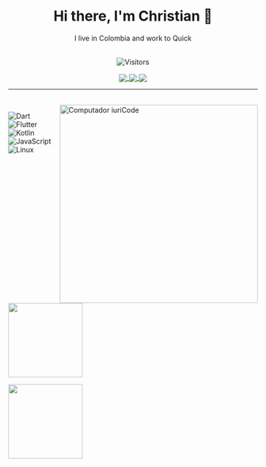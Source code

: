 <h1 align="center">
  Hi there, I'm Christian 👋
</h1>

<p align="center">
  I live in Colombia and work to Quick
</p>

<p align="center">
  <br>
  <img 
    src="https://komarev.com/ghpvc/?username=criistian14&style=for-the-badge&label=visitors&color=1C1C1C"
    alt="Visitors"
  />
</p>



<p align="center">
  <a href="https://www.instagram.com/christianbetancourt4/"  target="_blank">
    <img
      align="center"
      src="https://img.shields.io/badge/Instagram-1C1C1C?style=for-the-badge&logo=instagram&logoColor=00FFFF"
    />
  </a>
  <a href="https://www.linkedin.com/in/christian-camilo-b-279894104/"  target="_blank">
    <img
         align="center"
         src="https://img.shields.io/badge/LinkedIn-1C1C1C?style=for-the-badge&logo=linkedin&logoColor=00FFFF"
  </a>
  <a href="mailto:criistian-15@hotmail.com" target="_blank">
    <img
      align="center"
      src="https://img.shields.io/badge/Mail-1C1C1C?style=for-the-badge&logo=gmail&logoColor=00FFFF"
    />
  </a>
</p>

---
  
<br>
<img src="https://raw.githubusercontent.com/MicaelliMedeiros/micaellimedeiros/master/image/computer-illustration.png" min-width="400px" max-width="400px" width="400px" align="right" alt="Computador iuriCode">



<p>
  <img
    src="https://img.shields.io/badge/Dart-1C1C1C?style=for-the-badge&logo=dart&logoColor=00FFFF"
    alt="Dart"
  />&nbsp;
  <img
    src="https://img.shields.io/badge/Flutter-1C1C1C?style=for-the-badge&logo=flutter&logoColor=00FFFF"
    alt="Flutter"
  />&nbsp;
  <img
    src="https://img.shields.io/badge/Kotlin-1C1C1C?style=for-the-badge&logo=kotlin&logoColor=00FFFF"
    alt="Kotlin"
  />&nbsp;
  <img
    src="https://img.shields.io/badge/JavaScript-1C1C1C?style=for-the-badge&logo=javascript&logoColor=00FFFF"
    alt="JavaScript"
  />&nbsp;
  <img
    src="https://img.shields.io/badge/Linux-1C1C1C?style=for-the-badge&logo=linux&logoColor=00FFFF"
    alt="Linux"
  />&nbsp;
</p>

<p>
  <a href="https://github.com/criistian14">
    <img
      align="center"
      height="150em"
      src="https://github-readme-stats.vercel.app/api?username=criistian14&show_icons=true&include_all_commits=true&count_private=true&theme=tokyonight"
    />
  </a>
</p>

<p>
  <a href="https://github.com/criistian14">
    <img
      align="center"
      height="150em"
      src="https://github-readme-stats.vercel.app/api/top-langs/?username=criistian14&show_icons=true&include_all_commits=true&count_private=true&layout=compact&theme=tokyonight"
    />
  </a>
</p>
